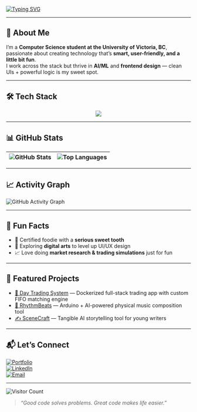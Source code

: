 <!-- Typing Animation -->
[![Typing SVG](https://readme-typing-svg.herokuapp.com?font=Fira+Code&size=26&duration=3000&pause=1000&color=00F7D7&center=true&vCenter=true&width=800&lines=Hey%2C+I'm+Chaitanyaa+Chopraa!;Computer+Science+Student+%40+UVic;AI+%26+ML+Enthusiast;Frontend+Lover;Always+Learning+%26+Building)](https://git.io/typing-svg)

---

## 🚀 About Me
I’m a **Computer Science student at the University of Victoria, BC**, passionate about creating technology that’s **smart, user-friendly, and a little bit fun**.  
I work across the stack but thrive in **AI/ML** and **frontend design** — clean UIs + powerful logic is my sweet spot.  

---

## 🛠 Tech Stack
<p align="center">
<img src="https://skillicons.dev/icons?i=python,cpp,java,js,html,css,react,nextjs,tailwind,nodejs,express,mongodb,postgres,docker,git" />
</p>

---

## 📊 GitHub Stats
| ![GitHub Stats](https://github-readme-stats.vercel.app/api?username=chaiitanyaa&show_icons=true&theme=tokyonight) | ![Top Languages](https://github-readme-stats.vercel.app/api/top-langs/?username=chaiitanyaa&layout=compact&theme=tokyonight) |
| --- | --- |

---

## 📈 Activity Graph
![GitHub Activity Graph](https://github-readme-activity-graph.vercel.app/graph?username=chaiitanyaa&theme=react-dark&hide_border=true)

---

## 🌟 Fun Facts
- 🍰 Certified foodie with a **serious sweet tooth**  
- 🎨 Exploring **digital arts** to level up UI/UX design  
- 📈 Love doing **market research & trading simulations** just for fun  

---

## 📌 Featured Projects
- [🚀 Day Trading System](https://github.com/yourrepo) — Dockerized full-stack trading app with custom FIFO matching engine  
- [🎵 RhythmBeats](https://github.com/yourrepo) — Arduino + AI-powered physical music composition tool  
- [✍️ SceneCraft](https://github.com/yourrepo) — Tangible AI storytelling tool for young writers  

---

## 📬 Let’s Connect  
[![Portfolio](https://img.shields.io/badge/Portfolio-www.chaiitanyaa.com-0a66c2?style=for-the-badge&logo=google-chrome)](https://www.chaiitanyaa.com)  
[![LinkedIn](https://img.shields.io/badge/LinkedIn-Chaitanyaa%20Chopraa-0a66c2?style=for-the-badge&logo=linkedin)](https://linkedin.com/in/chaitanyaa-chopraa)  
[![Email](https://img.shields.io/badge/Email-chchopra12%40gmail.com-red?style=for-the-badge&logo=gmail)](mailto:chchopra12@gmail.com)  

---

![Visitor Count](https://komarev.com/ghpvc/?username=chaiitanyaa&color=blue&style=flat-square)

> _“Good code solves problems. Great code makes life easier.”_

